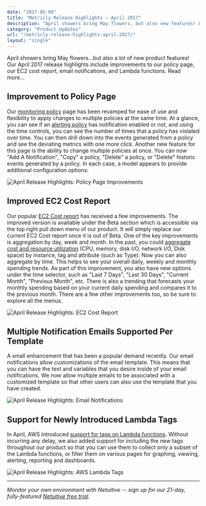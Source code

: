 ```yaml
---
date: "2017-05-09"
title: "Metricly Release Highlights – April 2017"
description: "April showers bring May flowers, but also new features! Our April releases include improvements to our policy page, EC2 cost report, and Lambda functions."
category: "Product Updates"
url: "/metricly-release-highlights-april-2017/"
layout: "single"
---
```




April showers bring May flowers...but also a lot of new product features! Our April 2017 release highlights include improvements to our policy page, our EC2 cost report, email notifications, and Lambda functions. Read more...

Improvement to Policy Page
--------------------------

Our [monitoring policy](https://www.metricly.com/policy-page-upgrades) page has been revamped for ease of use and flexibility to apply changes to multiple policies at the same time. At a glance, you can see if an [alerting policy](https://www.metricly.com/effective-monitoring-alert-rules) has notification enabled or not, and using the time controls, you can see the number of times that a policy has violated over time. You can then drill down into the events generated from a policy and see the deviating metrics with one more click. Another new feature for this page is the ability to change multiple policies at once. You can now "Add A Notification", "Copy" a policy, "Delete" a policy, or "Delete" historic events generated by a policy. In each case, a model appears to provide additional configuration options:

![April Release Highlights: Policy Page Improvements](https://www.metricly.com/wp-content/uploads/2017/07/addNotification.png)

Improved EC2 Cost Report
------------------------

Our popular [EC2 Cost report](https://www.metricly.com/ec2-cost-analysis-recommendations) has received a few improvements. The improved version is available under the Beta section which is accessible via the top right pull down menu of our product. It will simply replace our current EC2 Cost report once it is out of Beta. One of the key improvements is aggregation by day, week and month. In the past, you could [aggregate cost and resource utilization](https://www.metricly.com/view-manage-individual-aws-ec2-costs) (CPU, memory, disk I/O, network I/O, Disk space) by instance, tag and attribute (such as Type). Now you can also aggregate by time. This helps to see your overall daily, weekly and monthly spending trends. As part of this improvement, you also have new options under the time selector, such as "Last 7 Days", "Last 30 Days", "Current Month", "Previous Month", etc. There is also a trending that forecasts your monthly spending based on your current daily spending and compares it to the previous month. There are a few other improvements too, so be sure to explore all the menus.

![April Release Highlights: EC2 Cost Report](https://www.metricly.com/wp-content/uploads/2017/07/costReport.png)

Multiple Notification Emails Supported Per Template
---------------------------------------------------

A small enhancement that has been a popular demand recently. Our email notifications allow customizations of the email template. This means that you can have the text and variables that you desire inside of your email notifications. We now allow multiple emails to be associated with a customized template so that other users can also use the template that you have created.

![April Release Highlights: Email Notifications](https://www.metricly.com/wp-content/uploads/2017/07/emailImprovement.png)

Support for Newly Introduced Lambda Tags
----------------------------------------

In April, AWS introduced [support for tags on Lambda functions](https://www.metricly.com/monitoring-aws-lambdas-with-netuitive). Without incurring any delay, we also added support for including the new tags throughout our product so that you can use them to collect only a subset of the Lambda functions, or filter them on various pages for graphing, viewing, alerting, reporting and dashboards.

![April Release Highlights: AWS Lambda Tags](https://www.metricly.com/wp-content/uploads/2017/07/LambdaUpdate.png)

* * * * *

*Monitor your own environment with Netuitive -- sign up for our 21-day, fully-featured [Netuitive free trial](https://www.metricly.com/signup).*
